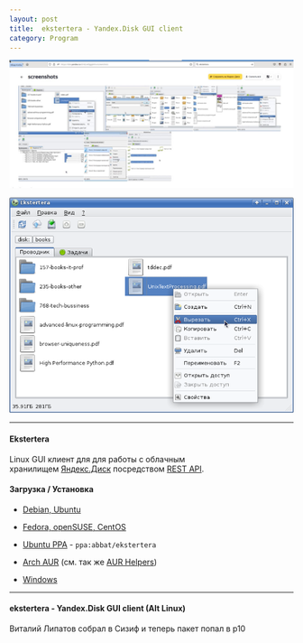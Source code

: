```yaml
---
layout: post
title:  ekstertera - Yandex.Disk GUI client
category: Program
---
```


![1](/img/Pasted%20image%2020230826202016.png)

![2](/img/Pasted%20image%2020230826202759.png)

---

#### Ekstertera

Linux GUI клиент для для работы с облачным хранилищем [Яндекс.Диск](https://disk.yandex.ru/) посредством [REST API](http://api.yandex.ru/disk/api/concepts/about.xml).

#### Загрузка / Установка

- [Debian, Ubuntu](http://software.opensuse.org/download.html?project=home:antonbatenev:ekstertera&package=ekstertera)

- [Fedora, openSUSE, CentOS](http://software.opensuse.org/download.html?project=home:antonbatenev:ekstertera&package=ekstertera)

- [Ubuntu PPA](https://launchpad.net/~abbat/+archive/ubuntu/ekstertera) - `ppa:abbat/ekstertera`

- [Arch AUR](https://aur4.archlinux.org/packages/ekstertera/) (см. так же [AUR Helpers](https://wiki.archlinux.org/index.php/AUR_Helpers_(%D0%A0%D1%83%D1%81%D1%81%D0%BA%D0%B8%D0%B9)))

- [Windows](https://yadi.sk/d/nEL4v5gjg6nhx)

---

#### ekstertera - Yandex.Disk GUI client (Alt Linux)

Виталий Липатов собрал в Сизиф и теперь пакет попал в p10



